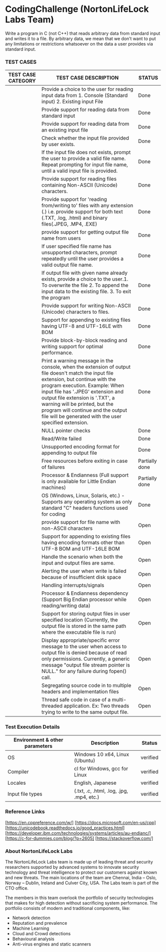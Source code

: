 # CodingChallenge (NortonLifeLock Labs Team)

Write a program in C (not C++) that reads arbitrary data from standard input and writes it to a file. 
By arbitrary data, we mean that we don’t want to put any limitations or restrictions whatsoever on the data a user provides via standard input. 

### TEST CASES
|TEST CASE CATEGORY | TEST CASE DESCRIPTION | STATUS |
|------------------ | --------------------- | ------ |
|| Provide a choice to the user for reading input data from 1. Console (Standard input) 2. Existing input File | Done
|| Provide support for reading data from standard input | Done
||Provide support for reading data from an existing input file | Done
||Check whether the input file provided by user exists.| Done 
||If the input file does not exists, prompt the user to provide a valid file name. Repeat prompting for input file name, until a valid input file is provided. | Done
||Provide support for reading files containing Non-ASCII (Unicode) characters. | Done
||Provide support for 'reading from/writing to' files with any extension (*.*) i.e. provide support for both text (.TXT, .log, .html) and binary files(.JPEG, .MP4, .EXE) | Done
||provide support for getting output file name from users |	Done
||If user specified file name has unsupported characters, prompt repeatedly until the user provides a valid output file name. | Done
||If output file with given name already exists, provide a choice to the user.1. To overwrite the file 2. To append the input data to the existing file. 3. To exit the program	|Done
||Provide support for writing Non-ASCII (Unicode) characters to files. | Done
||Support for appending to existing files having UTF-8 and UTF-16LE with BOM | Done
||Provide block-by-block reading and writing support for optimal performance. | Done
||Print a warning message in the console, when the extension of output file doesn't match the input file extension, but continue with the program execution. Example: When input file has '.JPEG' extension and output file extension is '.TXT', a warning will be printed, but the program will continue and the output file will be generated with the user specified extension.| Done
|| NULL pointer checks | Done
|| Read/Write failed | Done
|| Unsupported encoding format for appending to output file	| Done
||Free resources before exiting in case of failures	| Partially done
||Processor & Endianness (Full support is only available for Little Endian machines) | Partially done
||OS (Windows, Linux, Solaris, etc.) - Supports any operating system as only standard "C" headers functions used for coding |Done
||provide support for file name with non-ASCII characters	| Open
||Support for appending to existing files having encoding formats other than UTF-8 BOM and UTF-16LE BOM	| Open
||Handle the scenario when both the input and output files are same. | Open
||Alerting the user when write is failed because of insufficient disk space	| Open
||Handling interrupts/signals | Open
||Processor & Endianness dependency (Support Big Endian processor while reading/writing data) | Open
||Support for storing output files in user specified location (Currently, the output file is stored in the same path where the executable file is run)	| Open
||Display appropriate/specific error message to the user when access to output file is denied because of read only permissions. Currently, a generic message "output file stream pointer is NULL." for any failure during fopen() call. | Open
||Segregating source code in to multiple headers and implementation files | Open
||Thread safe code in case of a multi-threaded application. Ex: Two threads trying to write to the same output file. | Open

### Test Execution Details

| Environment & other parameters |  Description | Status|
| --- | ----------------------------- | -------- |
| OS | Windows 10 x64, Linux (Ubuntu)| verified |
| Compiler | cl for Windows, gcc for Linux | verified |
| Locales | English, Japanese | verified
| Input file types | (.txt, .c, .html, .log, .jpg, .mp4, etc.) | verified |

### Reference Links
[https://en.cppreference.com/w/]
[https://docs.microsoft.com/en-us/cpp]
[https://unicodebook.readthedocs.io/good_practices.html]
[https://developer.ibm.com/technologies/systems/articles/au-endianc/]
[https://c-for-dummies.com/blog/?p=2605]
[https://stackoverflow.com/]

### About NortonLifeLock Labs 
The NortonLifeLock Labs team is made up of leading threat and security researchers supported by advanced systems to innovate security technology and threat intelligence to protect our customers against known and new threats. The main locations of the team are Chennai, India – Oslo, Norway – Dublin, Ireland and Culver City, USA. The Labs team is part of the CTO office. 
 
The members in this team overlook the portfolio of security technologies that makes for high detection without sacrificing system performance. The portfolio consists of modern and traditional components, like: 
*	Network detection 
*	Reputation and prevalence 
*	Machine Learning 
*	Cloud and Crowd detections 
*	Behavioural analysis 
*	Anti-virus engines and static scanners 